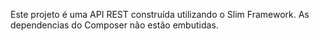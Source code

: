 Este projeto é uma API REST construída utilizando o Slim Framework.
As dependencias do Composer não estão embutidas.
